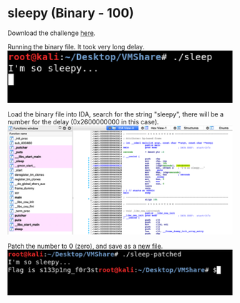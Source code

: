 # sleepy (Binary - 100)

Download the challenge [here](sleep).  
  
Running the binary file. It took very long delay.
![sleep](sleep.png)
  
Load the binary file into IDA, search for the string "sleepy", there will be a number for the delay (0x2600000000 in this case).  
![ida](ida.png)  
  

Patch the number to 0 (zero), and save as a [new file](sleep-patched).  
![sleep-patched](sleep-patched.png)
